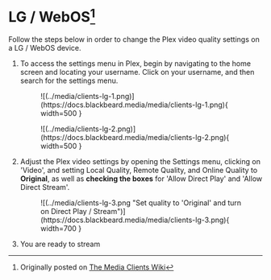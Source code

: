 # LG / WebOS[^1]

Follow the steps below in order to change the Plex video quality settings on a LG / WebOS device. 

1. To access the settings menu in Plex, begin by navigating to the home screen and locating your username. Click on your username, and then search for the settings menu.
    
    <figure markdown>
    ![(../media/clients-lg-1.png)](https://docs.blackbeard.media/media/clients-lg-1.png){ width=500 }
      <figcaption></figcaption>
    </figure>
    
    <figure markdown>
    ![(../media/clients-lg-2.png)](https://docs.blackbeard.media/media/clients-lg-2.png){ width=500 }
      <figcaption></figcaption>
    </figure>
    
2. Adjust the Plex video settings by opening the Settings menu, clicking on 'Video', and setting Local Quality, Remote Quality, and Online Quality to **Original**, as well as **checking the boxes** for 'Allow Direct Play' and 'Allow Direct Stream'.
    
    <figure markdown>
    ![(../media/clients-lg-3.png "Set quality to 'Original' and turn on Direct Play / Stream")](https://docs.blackbeard.media/media/clients-lg-3.png){ width=700 }
      <figcaption></figcaption>
    </figure>
    
3. You are ready to stream

[^1]: Originally posted on [The Media Clients Wiki](https://mediaclients.wiki/)
